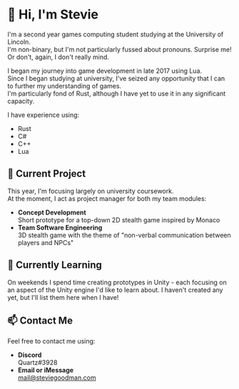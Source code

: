 # 👋 Hi, I'm Stevie
I'm a second year games computing student studying at the University of Lincoln.  
I'm non-binary, but I'm not particularly fussed about pronouns. Surprise me! Or don't, again, I don't really mind.

I began my journey into game development in late 2017 using Lua.  
Since I began studying at university, I've seized any opportunity that I can to further my understanding of games.  
I'm particularly fond of Rust, although I have yet to use it in any significant capacity.

I have experience using:
- Rust
- C#
- C++
- Lua

## 🔭 Current Project
This year, I'm focusing largely on university coursework.  
At the moment, I act as project manager for both my team modules:
- **Concept Development**  
  Short prototype for a top-down 2D stealth game inspired by Monaco
- **Team Software Engineering**  
  3D stealth game with the theme of "non-verbal communication between players and NPCs"

## 🌱 Currently Learning
On weekends I spend time creating prototypes in Unity - each focusing on an aspect of the Unity engine I'd like to learn about.
I haven't created any yet, but I'll list them here when I have!

## 📫 Contact Me
Feel free to contact me using:
- **Discord**  
  Quartz#3928
- **Email or iMessage**  
  mail@steviegoodman.com

